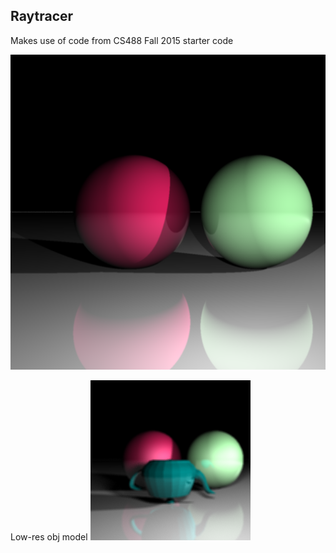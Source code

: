 ## Raytracer

Makes use of code from CS488 Fall 2015 starter code

![](img/first.png)

Low-res obj model
![](img/bb.png)
